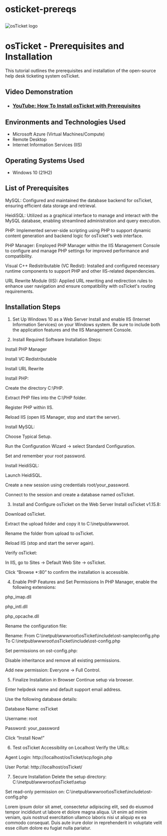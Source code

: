 # osticket-prereqs<p align="center">
<img src="https://i.imgur.com/Clzj7Xs.png" alt="osTicket logo"/>
</p>

<h1>osTicket - Prerequisites and Installation</h1>
This tutorial outlines the prerequisites and installation of the open-source help desk ticketing system osTicket.<br />


<h2>Video Demonstration</h2>

- ### [YouTube: How To Install osTicket with Prerequisites](https://www.youtube.com)

<h2>Environments and Technologies Used</h2>

- Microsoft Azure (Virtual Machines/Compute)
- Remote Desktop
- Internet Information Services (IIS)

<h2>Operating Systems Used </h2>

- Windows 10</b> (21H2)

<h2>List of Prerequisites</h2>

MySQL: Configured and maintained the database backend for osTicket, ensuring efficient data storage and retrieval.

HeidiSQL: Utilized as a graphical interface to manage and interact with the MySQL database, enabling streamlined administration and query execution.

PHP: Implemented server-side scripting using PHP to support dynamic content generation and backend logic for osTicket's web interface.

PHP Manager: Employed PHP Manager within the IIS Management Console to configure and manage PHP settings for improved performance and compatibility.

Visual C++ Redistributable (VC Redist): Installed and configured necessary runtime components to support PHP and other IIS-related dependencies.

URL Rewrite Module (IIS): Applied URL rewriting and redirection rules to enhance user navigation and ensure compatibility with osTicket's routing requirements.



<h2>Installation Steps</h2>


1. Set Up Windows 10 as a Web Server
Install and enable IIS (Internet Information Services) on your Windows system. Be sure to include both the application features and the IIS Management Console.

2. Install Required Software
Installation Steps:

Install PHP Manager

Install VC Redistributable

Install URL Rewrite

Install PHP:

Create the directory C:\PHP.

Extract PHP files into the C:\PHP folder.

Register PHP within IIS.

Reload IIS (open IIS Manager, stop and start the server).

Install MySQL:

Choose Typical Setup.

Run the Configuration Wizard → select Standard Configuration.

Set and remember your root password.

Install HeidiSQL:

Launch HeidiSQL.

Create a new session using credentials root/your_password.

Connect to the session and create a database named osTicket.

3. Install and Configure osTicket on the Web Server
Install osTicket v1.15.8:

Download osTicket.

Extract the upload folder and copy it to C:\inetpub\wwwroot.

Rename the folder from upload to osTicket.

Reload IIS (stop and start the server again).

Verify osTicket:

In IIS, go to Sites → Default Web Site → osTicket.

Click “Browse *:80” to confirm the installation is accessible.

4. Enable PHP Features and Set Permissions
In PHP Manager, enable the following extensions:

php_imap.dll

php_intl.dll

php_opcache.dll

Rename the configuration file:

Rename:
From C:\inetpub\wwwroot\osTicket\include\ost-sampleconfig.php
To C:\inetpub\wwwroot\osTicket\include\ost-config.php

Set permissions on ost-config.php:

Disable inheritance and remove all existing permissions.

Add new permission: Everyone → Full Control.

5. Finalize Installation in Browser
Continue setup via browser.

Enter helpdesk name and default support email address.

Use the following database details:

Database Name: osTicket

Username: root

Password: your_password

Click “Install Now!”

6. Test osTicket Accessibility on Localhost
Verify the URLs:

Agent Login: http://localhost/osTicket/scp/login.php

User Portal: http://localhost/osTicket/

7. Secure Installation
Delete the setup directory: C:\inetpub\wwwroot\osTicket\setup

Set read-only permission on:
C:\inetpub\wwwroot\osTicket\include\ost-config.php
</p>
<p>
Lorem ipsum dolor sit amet, consectetur adipiscing elit, sed do eiusmod tempor incididunt ut labore et dolore magna aliqua. Ut enim ad minim veniam, quis nostrud exercitation ullamco laboris nisi ut aliquip ex ea commodo consequat. Duis aute irure dolor in reprehenderit in voluptate velit esse cillum dolore eu fugiat nulla pariatur.
</p>
<br />
